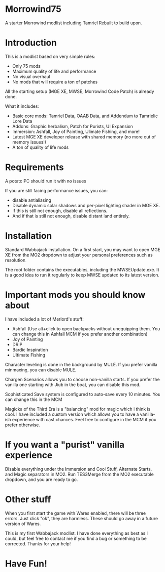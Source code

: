 # Morrowind75
A starter Morrowind modlist including Tamriel Rebuilt to build upon.

# Introduction
This is a modlist based on very simple rules:
- Only 75 mods
- Maximum quality of life and performance
- No visual overhaul
- No mods that will require a ton of patches

All the starting setup (MGE XE, MWSE, Morrowind Code Patch) is already done.

What it includes:
- Basic core mods: Tamriel Data, OAAB Data, and Addendum to Tamrielic Lore Data
- Addons: Graphic herbalism, Patch for Purists, UI Expansion
- Immersion: Ashfall, Joy of Painting, Ulimate Fishing, and more!
- Latest MGE XE developer release with shared memory (no more out of memory issues!)
- A ton of quality of life mods

# Requirements
A potato PC should run it with no issues

If you are still facing performance issues, you can:
- disable antialiasing
- Disable dynamic solar shadows and per-pixel lighting shader in MGE XE.
- If this is still not enough, disable all reflections.
- And if that is still not enough, disable distant land entirely.

# Installation
Standard Wabbajack installation. On a first start, you may want to open MGE XE from the MO2 dropdown to adjust your personal preferences such as resolution.

The root folder contains the executables, including the MWSEUpdate.exe. It is a good idea to run it regularly to keep MWSE updated to its latest version.

# Important mods you should know about
I have included a lot of Merlord's stuff:
- Ashfall (Use alt+click to open backpacks without unequipping them. You can change this in Ashfall MCM if you prefer another combination)
- Joy of Painting
- DRIP
- Bardic Inspiration
- Ultimate Fishing

Character leveling is done in the background by MULE. If you prefer vanilla minmaxing, you can disable MULE.

Chargen Scenarios allows you to choose non-vanilla starts. If you prefer the vanilla one starting with Jiub in the boat, you can disable this mod.

Sophisticated Save system is configured to auto-save every 10 minutes. You can change this in the MCM

Magicka of the Third Era is a "balancing" mod for magic which I think is cool. I have included a custom version which allows you to have a vanilla-ish experience with cast chances. Feel free to configure in the MCM if you prefer otherwise.

# If you want a "purist" vanilla experience
Disable everything under the Immersion and Cool Stuff, Alternate Starts, and Magic separators in MO2. Run TES3Merge from the MO2 executable dropdown, and you are ready to go.

# Other stuff
When you first start the game with Wares enabled, there will be three errors. Just click "ok", they are harmless. These should go away in a future version of Wares.

This is my first Wabbajack modlist. I have done everything as best as I could, but feel free to contact me if you find a bug or something to be corrected. Thanks for your help!

# Have Fun!

